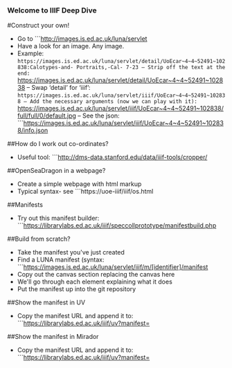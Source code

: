 ### Welcome to IIIF Deep Dive


#Construct your own!
- Go to ```http://images.is.ed.ac.uk/luna/servlet
- Have a look for an image. Any image.
- Example: ```https://images.is.ed.ac.uk/luna/servlet/detail/UoEcar~4~4~52491~102838:Calotypes-and- Portraits,-Cal- 7-23
– Strip off the text at the end: ```https://images.is.ed.ac.uk/luna/servlet/detail/UoEcar~4~4~52491~102838
– Swap ‘detail’ for ‘iiif’: ```https://images.is.ed.ac.uk/luna/servlet/iiif/UoEcar~4~4~52491~102838
– Add the necessary arguments (now we can play with it): ```https://images.is.ed.ac.uk/luna/servlet/iiif/UoEcar~4~4~52491~102838/full/full/0/default.jpg
– See the json: ```https://images.is.ed.ac.uk/luna/servlet/iiif/UoEcar~4~4~52491~102838/info.json

##How do I work out co-ordinates?
- Useful tool: ```http://dms-data.stanford.edu/data/iiif-tools/cropper/

##OpenSeaDragon in a webpage?
- Create a simple webpage with html markup
- Typical syntax- see ```https://uoe-iiif/iiif/os.html

##Manifests
- Try out this manifest builder: ```https://librarylabs.ed.ac.uk/iiif/speccollprototype/manifestbuild.php

##Build from scratch?
- Take the manifest you've just created
- Find a LUNA manifest (syntax: ```https://images.is.ed.ac.uk/luna/servlet/iiif/m/[identifier]/manifest
- Copy out the canvas section replacing the canvas here
- We'll go through each element explaining what it does
- Put the manifest up into the git repository

##Show the manifest in UV
- Copy the manifest URL and append it to: ```https://librarylabs.ed.ac.uk/iiif/uv?manifest=

##Show the manifest in Mirador
- Copy the manifest URL and append it to: ```https://librarylabs.ed.ac.uk/iiif/uv?manifest=

